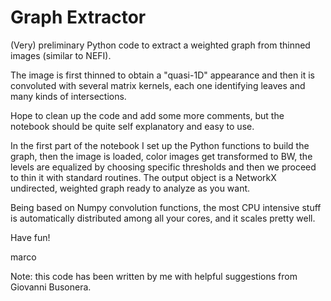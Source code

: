 # Graph Extractor
(Very) preliminary Python code to extract a weighted graph from thinned images (similar to NEFI).

The image is first thinned to obtain a "quasi-1D" appearance and then it is convoluted with several matrix kernels, each one identifying leaves and many kinds of intersections.

Hope to clean up the code and add some more comments, but the notebook should be quite self explanatory and easy to use.

In the first part of the notebook I set up the Python functions to build the graph, then the image is loaded, color images get transformed to BW, the levels are equalized by choosing specific thresholds and then we proceed to thin it with standard routines.
The output object is a NetworkX undirected, weighted graph ready to analyze as you want.

Being based on Numpy convolution functions, the most CPU intensive stuff is automatically distributed among all your cores, and it scales pretty well.

Have fun!

marco

Note: this code has been written by me with helpful suggestions from Giovanni Busonera.
